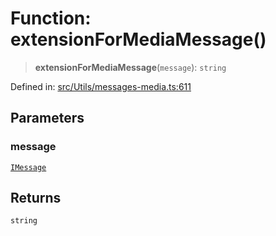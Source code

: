 # Function: extensionForMediaMessage()

> **extensionForMediaMessage**(`message`): `string`

Defined in: [src/Utils/messages-media.ts:611](https://github.com/Fokusdotid/bail/blob/cf6cc85134e12081bc635cea02cc0eee74033a81/src/Utils/messages-media.ts#L611)

## Parameters

### message

[`IMessage`](../namespaces/proto/interfaces/IMessage.md)

## Returns

`string`
